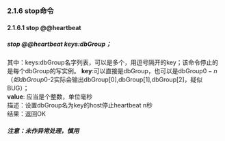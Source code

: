 ### 2.1.6 stop命令
#### 2.1.6.1  stop @@heartbeat

##### stop @@heartbeat keys:dbGroup；
其中：keys:dbGroup名字列表，可以是多个，用逗号隔开的key；该命令停止的是每个dbGroup的写实例。
**key**:可以直接是dbGroup，也可以是dbGroup$0-n （如dbGroup$0-2实际会输出dbGroup[0],dbGroup[1],dbGroup[2]，疑似BUG）；  
**value**: 应当是个整数，单位毫秒  
描述：设置dbGroup名为key的host停止heartbeat n秒  
结果：返回OK

##### 注意：未作异常处理，慎用

